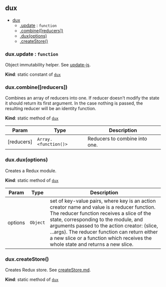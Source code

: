 <a name="module_dux"></a>

## dux

* [dux](#module_dux)
    * [.update](#module_dux.update) : <code>function</code>
    * [.combine([reducers])](#module_dux.combine)
    * [.dux(options)](#module_dux.dux)
    * [.createStore()](#module_dux.createStore)

<a name="module_dux.update"></a>

### dux.update : <code>function</code>
Object immutability helper.
See [update-js](https://github.com/akuzko/update-js).

**Kind**: static constant of [<code>dux</code>](#module_dux)  
<a name="module_dux.combine"></a>

### dux.combine([reducers])
Combines an array of reducers into one.
If reducer doesn't modify the state it should return its first
argument. In the case nothing is passed, the resulting
 reducer will be an identity function.

**Kind**: static method of [<code>dux</code>](#module_dux)  

| Param | Type | Description |
| --- | --- | --- |
| [reducers] | <code>Array.&lt;function()&gt;</code> | Reducers to combine into one. |

<a name="module_dux.dux"></a>

### dux.dux(options)
Creates a Redux module.

**Kind**: static method of [<code>dux</code>](#module_dux)  

| Param | Type | Description |
| --- | --- | --- |
| options | <code>Object</code> | set of key-value pairs, where key is an action  creator name and value is a reducer function. The reducer function receives a slice of the state, corresponding to the module, and arguments passed to the action creator: (slice, ...args). The reducer function can return either a new slice or a function which receives the whole state and returns a new slice. |

<a name="module_dux.createStore"></a>

### dux.createStore()
Creates Redux store.
See [createStore.md](https://github.com/reduxjs/redux/blob/master/docs/api/createStore.md).

**Kind**: static method of [<code>dux</code>](#module_dux)  
